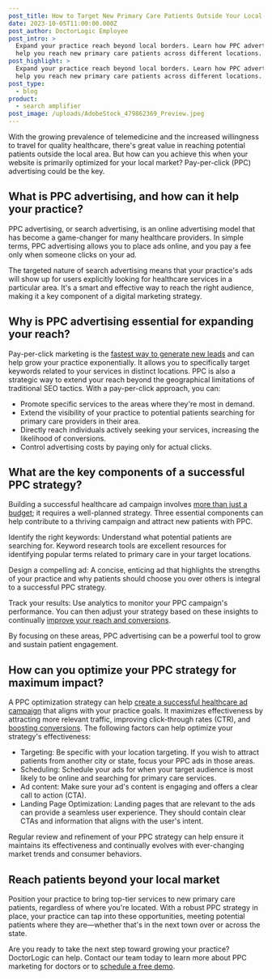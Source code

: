 ```yaml
---
post_title: How to Target New Primary Care Patients Outside Your Local Market
date: 2023-10-05T11:00:00.000Z
post_author: DoctorLogic Employee
post_intro: >
  Expand your practice reach beyond local borders. Learn how PPC advertising can
  help you reach new primary care patients across different locations.
post_highlight: >
  Expand your practice reach beyond local borders. Learn how PPC advertising can
  help you reach new primary care patients across different locations.
post_type:
  - blog
product:
  - search amplifier
post_image: /uploads/AdobeStock_479862369_Preview.jpeg
---
```


With the growing prevalence of telemedicine and the increased willingness to travel for quality healthcare, there's great value in reaching potential patients outside the local area. But how can you achieve this when your website is primarily optimized for your local market? Pay-per-click (PPC) advertising could be the key.

## What is PPC advertising, and how can it help your practice?

PPC advertising, or search advertising, is an online advertising model that has become a game-changer for many healthcare providers. In simple terms, PPC advertising allows you to place ads online, and you pay a fee only when someone clicks on your ad.

The targeted nature of search advertising means that your practice's ads will show up for users explicitly looking for healthcare services in a particular area. It's a smart and effective way to reach the right audience, making it a key component of a digital marketing strategy.

## Why is PPC advertising essential for expanding your reach?

Pay-per-click marketing is the [fastest way to generate new leads](https://electronichealthreporter.com/using-ppc-to-attract-new-patients/) and can help grow your practice exponentially. It allows you to specifically target keywords related to your services in distinct locations. PPC is also a strategic way to extend your reach beyond the geographical limitations of traditional SEO tactics. With a pay-per-click approach, you can:

* Promote specific services to the areas where they're most in demand.
* Extend the visibility of your practice to potential patients searching for primary care providers in their area.
* Directly reach individuals actively seeking your services, increasing the likelihood of conversions.
* Control advertising costs by paying only for actual clicks.

## What are the key components of a successful PPC strategy?

Building a successful healthcare ad campaign involves [more than just a budget](https://doctorlogic.com/blog/smart-bidding-strategies); it requires a well-planned strategy. Three essential components can help contribute to a thriving campaign and attract new patients with PPC.

Identify the right keywords: Understand what potential patients are searching for. Keyword research tools are excellent resources for identifying popular terms related to primary care in your target locations.

Design a compelling ad: A concise, enticing ad that highlights the strengths of your practice and why patients should choose you over others is integral to a successful PPC strategy.

Track your results: Use analytics to monitor your PPC campaign's performance. You can then adjust your strategy based on these insights to continually [improve your reach and conversions](https://doctorlogic.com/blog/maximizing-for-clicks-vs-maximizing-for-conversions).

By focusing on these areas, PPC advertising can be a powerful tool to grow and sustain patient engagement.

## How can you optimize your PPC strategy for maximum impact?

A PPC optimization strategy can help [create a successful healthcare ad campaign](https://doctorlogic.com/blog/paid-search-for-doctors-how-to-see-immediate-results-with-your-ppc-campaigns) that aligns with your practice goals. It maximizes effectiveness by attracting more relevant traffic, improving click-through rates (CTR), and [boosting conversions](https://doctorlogic.com/blog/maximizing-for-clicks-vs-maximizing-for-conversions). The following factors can help optimize your strategy's effectiveness:

* Targeting: Be specific with your location targeting. If you wish to attract patients from another city or state, focus your PPC ads in those areas.
* Scheduling: Schedule your ads for when your target audience is most likely to be online and searching for primary care services.
* Ad content: Make sure your ad's content is engaging and offers a clear call to action (CTA).
* Landing Page Optimization: Landing pages that are relevant to the ads can provide a seamless user experience. They should contain clear CTAs and information that aligns with the user's intent.

Regular review and refinement of your PPC strategy can help ensure it maintains its effectiveness and continually evolves with ever-changing market trends and consumer behaviors.

## Reach patients beyond your local market

Position your practice to bring top-tier services to new primary care patients, regardless of where you're located. With a robust PPC strategy in place, your practice can tap into these opportunities, meeting potential patients where they are—whether that's in the next town over or across the state. 

Are you ready to take the next step toward growing your practice? DoctorLogic can help. Contact our team today to learn more about PPC marketing for doctors or to [schedule a free demo](https://growth.doctorlogic.com/get-a-demo).
